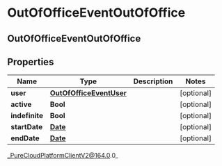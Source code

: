 # OutOfOfficeEventOutOfOffice

## OutOfOfficeEventOutOfOffice

## Properties

|Name | Type | Description | Notes|
|------------ | ------------- | ------------- | -------------|
| **user** | [**OutOfOfficeEventUser**](OutOfOfficeEventUser) |  | [optional] |
| **active** | **Bool** |  | [optional] |
| **indefinite** | **Bool** |  | [optional] |
| **startDate** | [**Date**](Date) |  | [optional] |
| **endDate** | [**Date**](Date) |  | [optional] |



_PureCloudPlatformClientV2@164.0.0_
